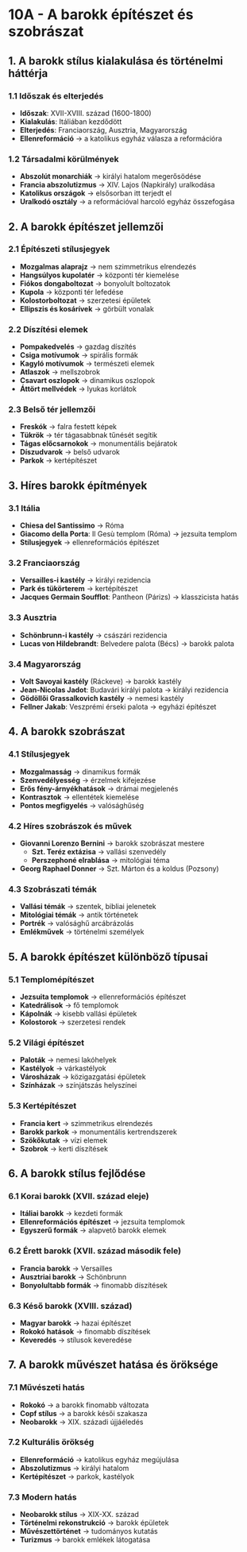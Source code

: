 # 10A - A barokk építészet és szobrászat

## 1. A barokk stílus kialakulása és történelmi háttérja

### 1.1 Időszak és elterjedés
- **Időszak**: XVII-XVIII. század (1600-1800)
- **Kialakulás**: Itáliában kezdődött
- **Elterjedés**: Franciaország, Ausztria, Magyarország
- **Ellenreformáció** → a katolikus egyház válasza a reformációra

### 1.2 Társadalmi körülmények
- **Abszolút monarchiák** → királyi hatalom megerősödése
- **Francia abszolutizmus** → XIV. Lajos (Napkirály) uralkodása
- **Katolikus országok** → elsősorban itt terjedt el
- **Uralkodó osztály** → a reformációval harcoló egyház összefogása

## 2. A barokk építészet jellemzői

### 2.1 Építészeti stílusjegyek
- **Mozgalmas alaprajz** → nem szimmetrikus elrendezés
- **Hangsúlyos kupolatér** → központi tér kiemelése
- **Fiókos dongaboltozat** → bonyolult boltozatok
- **Kupola** → központi tér lefedése
- **Kolostorboltozat** → szerzetesi épületek
- **Ellipszis és kosárívek** → görbült vonalak

### 2.2 Díszítési elemek
- **Pompakedvelés** → gazdag díszítés
- **Csiga motívumok** → spirális formák
- **Kagyló motívumok** → természeti elemek
- **Atlaszok** → mellszobrok
- **Csavart oszlopok** → dinamikus oszlopok
- **Áttört mellvédek** → lyukas korlátok

### 2.3 Belső tér jellemzői
- **Freskók** → falra festett képek
- **Tükrök** → tér tágasabbnak tűnését segítik
- **Tágas előcsarnokok** → monumentális bejáratok
- **Díszudvarok** → belső udvarok
- **Parkok** → kertépítészet

## 3. Híres barokk építmények

### 3.1 Itália
- **Chiesa del Santissimo** → Róma
- **Giacomo della Porta**: Il Gesù templom (Róma) → jezsuita templom
- **Stílusjegyek** → ellenreformációs építészet

### 3.2 Franciaország
- **Versailles-i kastély** → királyi rezidencia
- **Park és tükörterem** → kertépítészet
- **Jacques Germain Soufflot**: Pantheon (Párizs) → klasszicista hatás

### 3.3 Ausztria
- **Schönbrunn-i kastély** → császári rezidencia
- **Lucas von Hildebrandt**: Belvedere palota (Bécs) → barokk palota

### 3.4 Magyarország
- **Volt Savoyai kastély** (Ráckeve) → barokk kastély
- **Jean-Nicolas Jadot**: Budavári királyi palota → királyi rezidencia
- **Gödöllői Grassalkovich kastély** → nemesi kastély
- **Fellner Jakab**: Veszprémi érseki palota → egyházi építészet

## 4. A barokk szobrászat

### 4.1 Stílusjegyek
- **Mozgalmasság** → dinamikus formák
- **Szenvedélyesség** → érzelmek kifejezése
- **Erős fény-árnyékhatások** → drámai megjelenés
- **Kontrasztok** → ellentétek kiemelése
- **Pontos megfigyelés** → valósághűség

### 4.2 Híres szobrászok és művek
- **Giovanni Lorenzo Bernini** → barokk szobrászat mestere
  - **Szt. Teréz extázisa** → vallási szenvedély
  - **Perszephoné elrablása** → mitológiai téma
- **Georg Raphael Donner** → Szt. Márton és a koldus (Pozsony)

### 4.3 Szobrászati témák
- **Vallási témák** → szentek, bibliai jelenetek
- **Mitológiai témák** → antik történetek
- **Portrék** → valósághű arcábrázolás
- **Emlékművek** → történelmi személyek

## 5. A barokk építészet különböző típusai

### 5.1 Templomépítészet
- **Jezsuita templomok** → ellenreformációs építészet
- **Katedrálisok** → fő templomok
- **Kápolnák** → kisebb vallási épületek
- **Kolostorok** → szerzetesi rendek

### 5.2 Világi építészet
- **Paloták** → nemesi lakóhelyek
- **Kastélyok** → várkastélyok
- **Városházak** → közigazgatási épületek
- **Színházak** → színjátszás helyszínei

### 5.3 Kertépítészet
- **Francia kert** → szimmetrikus elrendezés
- **Barokk parkok** → monumentális kertrendszerek
- **Szökőkutak** → vízi elemek
- **Szobrok** → kerti díszítések

## 6. A barokk stílus fejlődése

### 6.1 Korai barokk (XVII. század eleje)
- **Itáliai barokk** → kezdeti formák
- **Ellenreformációs építészet** → jezsuita templomok
- **Egyszerű formák** → alapvető barokk elemek

### 6.2 Érett barokk (XVII. század második fele)
- **Francia barokk** → Versailles
- **Ausztriai barokk** → Schönbrunn
- **Bonyolultabb formák** → finomabb díszítések

### 6.3 Késő barokk (XVIII. század)
- **Magyar barokk** → hazai építészet
- **Rokokó hatások** → finomabb díszítések
- **Keveredés** → stílusok keveredése

## 7. A barokk művészet hatása és öröksége

### 7.1 Művészeti hatás
- **Rokokó** → a barokk finomabb változata
- **Copf stílus** → a barokk késői szakasza
- **Neobarokk** → XIX. századi újjáéledés

### 7.2 Kulturális örökség
- **Ellenreformáció** → katolikus egyház megújulása
- **Abszolutizmus** → királyi hatalom
- **Kertépítészet** → parkok, kastélyok

### 7.3 Modern hatás
- **Neobarokk stílus** → XIX-XX. század
- **Történelmi rekonstrukció** → barokk épületek
- **Művészettörténet** → tudományos kutatás
- **Turizmus** → barokk emlékek látogatása
